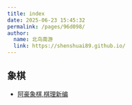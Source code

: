 ```yaml
---
title: index
date: 2025-06-23 15:45:32
permalink: /pages/96d098/
author: 
  name: 北鸟南游
  link: https://shenshuai89.github.io/
---
```


## 象棋
- [阿豪象棋,棋理新编](./阿豪象棋,棋理新编.md)